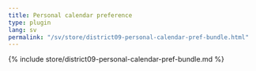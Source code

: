 ```yaml
---
title: Personal calendar preference
type: plugin
lang: sv
permalink: "/sv/store/district09-personal-calendar-pref-bundle.html"
---
```


{% include store/district09-personal-calendar-pref-bundle.md %}
